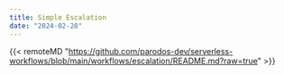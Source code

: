 ```yaml
---
title: Simple Escalation
date: "2024-02-28"
---
```


{{< remoteMD "https://github.com/parodos-dev/serverless-workflows/blob/main/workflows/escalation/README.md?raw=true" >}}
